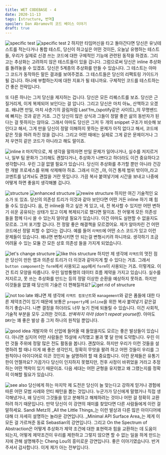 ```yaml
---
title: WET CODEBASE - 4
date: 2020-11-13
tags: [structure, 번역]
spoiler: Dan Abramov의 코드 베이스 이야기
draft: true
---
```


![specific test](../assets/images/wet-base/new-test.PNG)
![specific test 2](../assets/images/wet-base/new-test-2.PNG)
하지만 타임머신을 타고 돌아간다면 당신은 유닛테스트를 적는다거나 통합 테스트, 당신이 하고싶은 어떤 것이든, 오늘날 유행하는 테스트들, 우리가 실제로 신경 쓰는 코드에 대한 구체적인 기능에 관련된 동작을 하겠죠. 그리고는 추상화는 고려하지 않은 테스트들이 있을 겁니다. 그럼으로써 당신은 inline 추상화를 돌려놓을 수 있겠죠. 당신은 5계층의 추상화를 만들 수 있습니다. 그 테스트는 아마 그 코드가 동작하든 말든 결과를 보여주겠죠. 그 테스트들은 당신의 리팩토링 가이드가 될 겁니다. 하나에 부합하는지에 대한 지표가 될 테니까요. 구체적인 코드를 테스트하는 건 좋은 전략입니다.

또 다른 하나는 그저 당신을 제지하는 겁니다. 당신은 모든 리퀘스트를 보죠. 당신은 근질거리게, 이게 복제되어 보인다는 걸 압니다. 그리고 당신은 마치 아뇨, 산책하고 오겠죠. 왜냐면 만일, 마치 사춘기의 끌림처럼 Last'fm_(spotify같은 사이트)_의 무명밴드에 빠지는 것과 같은 거죠. 그건 당신이 많은 상식과 그들이 정말 좋은 삶의 동반자가 된다는 걸 뜻하지는 않아요. 그래서 아마도 당신은 그저 두 개의 snippet 구조가 비슷해 보인다고 해서, 그게 만을 당신이 정말 이해하지 못하는 문제가 아직 없다고 해서, 코드에 같은 짓을 하려 하진 않을 겁니다. 그리고 어떤 때에는 실제로 그게 같은 문제이거나 그저 우연히 같은 코드가 아니라고 해도 말이죠.

![inline it](../assets/images/wet-base/inline-it.PNG)
마지막으로, 제 생각을 말하자면 만일 문제가 일어나거나, 실수를 저지르거나, 일부 팀 문화가 그리해도 괜찮다거나, 추상화가 나쁘다고 하더라도 이건 중요하다고 생각합니다. 우린 그걸 없앨 필요가 있습니다. 당신이 추상화를 추가할 뿐만 아니라 건강한 개발 프로세스를 위해 삭제해야 하죠. 그래서 이건 _야, 이건 통제 범위 밖이야_라고 코멘트를 남겨놔도 괜찮을 거란 뜻입니다. 가끔 복사 붙여넣기에 시간을 보내고 나중에 어떻게 하면 좋을지 생각해볼 겁니다.

![structure](../assets/images/wet-base/structure.PNG)
![enhanced structure](../assets/images/wet-base/enhanced-structure.PNG)
![rewire structure](../assets/images/wet-base/rewire-structure.PNG)
하지만 여긴 기술적인 요소가 또 있죠. 당신의 의존성 트리가 이것과 같아 보인다면 어떤 거든 inline 하기 꽤 힘들 수도 있습니다. 음, 전 inline을 하고 싶은 게 있고, 네, 전 복사할 수 있지만 어떤 변하기 쉬운 공유되는 상태가 있고 이제 복제되기로 했다면 말이죠. 전 어떻게 모든 의존성 들을 함께 다시 쓸 수 있는지 알아낼 필요가 있습니다. 이건 아마도 실현할 수 없을지도 모르죠. 그저 포기할 겁니다. 전 정말 좋은 해결책을 모르겠어요. 제가 알아차린 건 어떤 코드에선 정말 피할 수 없다는 겁니다. 예를 들어 `리액트`에 어떤 소스 코드가 있고 이런 문제들이 있습니다. 왜냐면 변형시키면 안 되는걸 변형시키려 하니까요. 생각하기 조금 어려울 수 있는 모듈 간 모든 상호 의존성 들을 가지게 되었습니다.

![let's change structure](../assets/images/wet-base/change-structure.PNG)
![like this structure](../assets/images/wet-base/like-this-structure.PNG)
하지만 제 생각에 `리액트`의 멋진 점은 당신이 만든 앱과 의존성 트리가 더 이것과 같아지게 할 수 있다는 거죠. 그래서 `button component`는 `form`에서 사용되고 `app`에서 `form`이 사용되는 거죠. 이렇게요. 이건 트리 모양을 따릅니다. 우린 일방통행의 데이터 흐름 제약을 가지고 있습니다. 실수를 저지르고, 못 쓰는 추상화를 만드는 등의 정말 이상한 순환을 예상하지 못하죠. 하지만 이것들을 없앨 때 당신의 기술은 더 편해질까요?
![get rid of structure](../assets/images/wet-base/get-rid-of-structure.PNG)

![not too late](../assets/images/wet-base/too-late.PNG)
왜냐면 제 생각에 `리액트 컴포넌트`와 `management`와 같은 폼들에 대한 다른 제약조건이 있기 때문에 보통은 `property`에 `inline`을 위한 복사 붙여넣기 같은걸 하기 좋습니다. 나쁜 결정을 하더라도 너무 늦기 전에 되돌릴 수 있습니다. 이건 사회적, 기술적 부분을 모두 고려한 것이죠. _반복하지 마라 (don't repeat yourself)_. 아마도 `DRY`는 꽤 좋은 발상 중 그저 하나의 원칙일 뿐입니다.

![good idea](../assets/images/wet-base/good-idea.PNG)
개발자와 이 산업에 들어올 때 들었을지도 모르는 좋은 발상들이 있습니다. 아니면 심지어 어떤 사람들은 15살에 시작했고 불과 몇 달 만에 도약합니다. 우린 이런 것들 주위에 정말 많은 전도 활동을 봅니다. 괜찮아요. 하지만 우리가 이런 것들을 설명하려 할 때나 이게 왜 좋은 생각인지, 정확히 무엇을 팔려 하고 어떤 것들이 우리를 그 원칙이나 아이디어로 이끈 것인지 늘 설명하려 할 때 중요합니다. 이런 문제들은 유통기한이 언젤까요? 가끔가다 당신이 인지하지 못했지만, 전후 사정이 바뀌었을 거라고 추정하는 어떤 맥락이 있기 때문이죠. 다음 세대는 어떤 균형을 유지했고 왜 그랬는지를 정확히 이해할 필요가 있습니다.

![see also](../assets/images/wet-base/see-also.PNG)
당신에게 하는 마지막 제 도전은 당신이 늘 맞는다고 강하게 믿거나 경험에 따른 어떤 모범 사례와 안티 패턴을 뽑는 것입니다. 누군가가 당신에게 말했거나 직접 생각해냈거나, 왜 당신이 그것들을 믿고 분해하고 해체하려는 것이나 어떤 걸 정확히 교환하려 하기 때문입니다. 만약 당신이 이 강연의 재미를 찾았다면 다른 사람들에게 이런 걸 말하세요. Sandi Metz의 _All the Little Things_는 이런 발상과 다른 많은 아이디어에 대해 더 자세히 설명하는 놀라운 강연입니다. _Minimal API Surface Area_는 제게 이 모든 걸 가르쳐준 동료 Sebastian의 강연입니다. 그리고 On the Spectrum of Abstraction은 어떻게 추상화가 제약 조건에 대한 표현력과 힘을 교환하는 데 도움이 되는지, 어떻게 제약조건이 우리를 제한하고 그렇지 않으면 할 수 없는 일을 하게 만드는지에 관해 설명해주는 Cheng Lou의 흥미로운 강연입니다. 좋은 이야기였습니다. 반겨주셔서 감사합니다. 이게 제가 아는 전부입니다.

